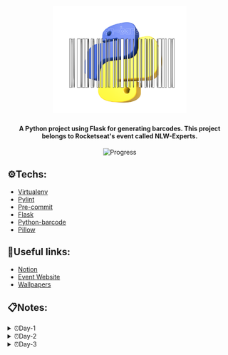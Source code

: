 <h1 align="center">
  <img 
  alt="Python-barcode" 
  title="Python-barcode Logo" 
  src=".github/logo.svg" 
  width="300px"/>
</h1>
 
<h4 align="center">A Python project using Flask for generating barcodes. This project belongs to Rocketseat's event called NLW-Experts.</h4> 

<center>

![Progress](https://progress-bar.dev/33/?title=done) 

</center>

## ⚙️Techs:
- [Virtualenv](https://pypi.org/project/virtualenv/)
- [Pylint](https://pypi.org/project/pylint/)
- [Pre-commit](https://pre-commit.com/)
- [Flask](https://pypi.org/project/Flask/)
- [Python-barcode](https://pypi.org/project/python-barcode/)
- [Pillow](https://pypi.org/project/pillow/)

## 🔗Useful links:
- [Notion](https://efficient-sloth-d85.notion.site/NLW-14-Expert-9e11ff472de64b08a5f9e277a20c3ecc)
- [Event Website](https://www.rocketseat.com.br/eventos/nlw)
- [Wallpapers](https://drive.google.com/drive/folders/1bdX5SIrw6MBBqBkZgryc4H_omPQhuPx-)

## 📋Notes:
<details>

<summary>⏰Day-1</summary>
- Adding Pylint to project <br>
- Adding pre-commit to project <br>
- Adding server base params, including route and feature for generating barcode <br>
- Adding and update the requirements <br>
- Adding README.md and LICENSE <br><br>

---

**Pylint and naming conventions**:
```py
def my_func(): # snake_case -> Functions, Variables, Methods
    print('Ola')

def myFunc(): # camelCase -> It's not the usual default.
    print('Ola2')

class MyFunc: # PascalCase -> Classes

SCREAMING_SNAKE_CASE:  # -> Const

```
----
**Requirements**: <br>
When we want to keep a record of installed dependencies and their versions, we use this command in the terminal.
```sh
 .venv\Scripts\pip3 freeze > requirements.txt
```
</details>

<details>

<summary>⏰Day-2</summary>
- Implementing App in Src <br>
- config: Adding class HttpRequest to Http_types
- feat: Implementing View for tag creator with Http Types

**__init__.py**:
```
This file is responsible for allow imports inside the folders. All folders that needs imports in their functions must have one of this file. Even if the folders were in cascating, each folder must have a file __init__.py .
```
**Code refactoring**
```
As responsabilidades principais da aplicação foram melhor distribuidas, ou melhor organizadas. Por exemplo, a pasta main concentrou a responsabilidade pelo framework, de modo que qualquer alteração que se queira realizar no framework é lá, e apenas lá, que terei que fazer alterções. Além disso, essas mudanças visam tornar a aplicação mais escalável.
```
**Blueprints**
```
As Blueprints facilitam na rápida identificação do papel de cada rota da aplicação, contruibuindo também para a melhor organização e legebilidade do código. É uma bibioteca muito útil dentro do framework Flask.
```
**Controller folder**
```
É o lugar onde se localiza nossa regra de negócio.
```
</details>

<details>

<summary>⏰Day-3</summary>

</details>